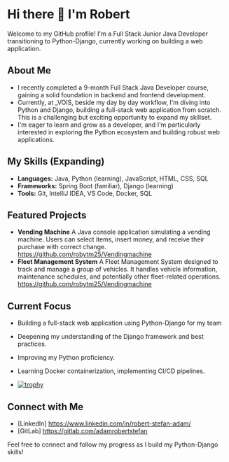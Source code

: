 # Hi there 👋 I'm Robert

Welcome to my GitHub profile! I'm a Full Stack Junior Java Developer transitioning to Python-Django, currently working on building a web application.

## About Me

* I recently completed a 9-month Full Stack Java Developer course, gaining a solid foundation in backend and frontend development.
* Currently, at _VOIS, beside my day by day workflow,  I'm diving into Python and Django, building a full-stack web application from scratch. This is a challenging but exciting opportunity to expand my skillset.
* I'm eager to learn and grow as a developer, and I'm particularly interested in exploring the Python ecosystem and building robust web applications.

## My Skills (Expanding)

* **Languages:** Java, Python (learning), JavaScript, HTML, CSS, SQL
* **Frameworks:** Spring Boot (familiar), Django (learning)
* **Tools:** Git, IntelliJ IDEA, VS Code, Docker, SQL

## Featured Projects

* **Vending Machine** A Java console application simulating a vending machine. Users can select items, insert money, and receive their purchase with correct change. https://github.com/robytm25/Vendingmachine
* **Fleet Management System** A Fleet Management System designed to track and manage a group of vehicles. It handles vehicle information, maintenance schedules, and potentially other fleet-related operations. https://github.com/robytm25/Vendingmachine

## Current Focus

* Building a full-stack web application using Python-Django for my team
* Deepening my understanding of the Django framework and best practices.
* Improving my Python proficiency.
* Learning Docker containerization, implementing CI/CD pipelines.

* [![trophy](https://github-profile-trophy.vercel.app/?robytm25=ryo-ma)](https://github.com/ryo-ma/github-profile-trophy)

## Connect with Me

* [LinkedIn] https://www.linkedin.com/in/robert-stefan-adam/
* [GitLab] https://gitlab.com/adamrobertstefan

Feel free to connect and follow my progress as I build my Python-Django skills!
